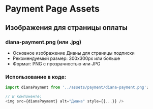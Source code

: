 # Payment Page Assets

## Изображения для страницы оплаты

### diana-payment.png (или .jpg)
- Основное изображение Дианы для страницы подписки
- Рекомендуемый размер: 300x300px или больше
- Формат: PNG с прозрачностью или JPG

### Использование в коде:
```javascript
import dianaPayment from '../assets/payment/diana-payment.png';

// В компоненте:
<img src={dianaPayment} alt="Диана" style={{...}} />
```
